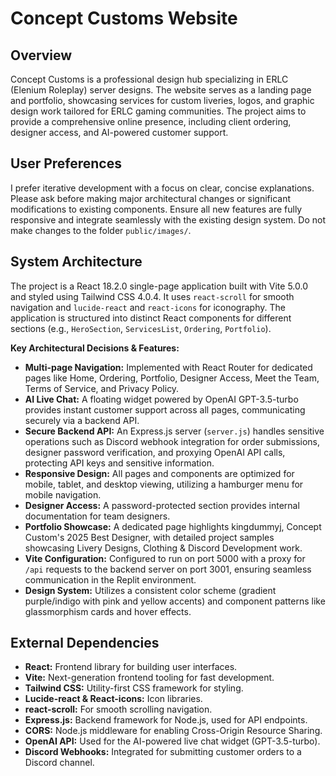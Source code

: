 # Concept Customs Website

## Overview
Concept Customs is a professional design hub specializing in ERLC (Elenium Roleplay) server designs. The website serves as a landing page and portfolio, showcasing services for custom liveries, logos, and graphic design work tailored for ERLC gaming communities. The project aims to provide a comprehensive online presence, including client ordering, designer access, and AI-powered customer support.

## User Preferences
I prefer iterative development with a focus on clear, concise explanations. Please ask before making major architectural changes or significant modifications to existing components. Ensure all new features are fully responsive and integrate seamlessly with the existing design system. Do not make changes to the folder `public/images/`.

## System Architecture
The project is a React 18.2.0 single-page application built with Vite 5.0.0 and styled using Tailwind CSS 4.0.4. It uses `react-scroll` for smooth navigation and `lucide-react` and `react-icons` for iconography. The application is structured into distinct React components for different sections (e.g., `HeroSection`, `ServicesList`, `Ordering`, `Portfolio`).

**Key Architectural Decisions & Features:**
- **Multi-page Navigation:** Implemented with React Router for dedicated pages like Home, Ordering, Portfolio, Designer Access, Meet the Team, Terms of Service, and Privacy Policy.
- **AI Live Chat:** A floating widget powered by OpenAI GPT-3.5-turbo provides instant customer support across all pages, communicating securely via a backend API.
- **Secure Backend API:** An Express.js server (`server.js`) handles sensitive operations such as Discord webhook integration for order submissions, designer password verification, and proxying OpenAI API calls, protecting API keys and sensitive information.
- **Responsive Design:** All pages and components are optimized for mobile, tablet, and desktop viewing, utilizing a hamburger menu for mobile navigation.
- **Designer Access:** A password-protected section provides internal documentation for team designers.
- **Portfolio Showcase:** A dedicated page highlights kingdummyj, Concept Custom's 2025 Best Designer, with detailed project samples showcasing Livery Designs, Clothing & Discord Development work.
- **Vite Configuration:** Configured to run on port 5000 with a proxy for `/api` requests to the backend server on port 3001, ensuring seamless communication in the Replit environment.
- **Design System:** Utilizes a consistent color scheme (gradient purple/indigo with pink and yellow accents) and component patterns like glassmorphism cards and hover effects.

## External Dependencies
- **React:** Frontend library for building user interfaces.
- **Vite:** Next-generation frontend tooling for fast development.
- **Tailwind CSS:** Utility-first CSS framework for styling.
- **Lucide-react & React-icons:** Icon libraries.
- **react-scroll:** For smooth scrolling navigation.
- **Express.js:** Backend framework for Node.js, used for API endpoints.
- **CORS:** Node.js middleware for enabling Cross-Origin Resource Sharing.
- **OpenAI API:** Used for the AI-powered live chat widget (GPT-3.5-turbo).
- **Discord Webhooks:** Integrated for submitting customer orders to a Discord channel.